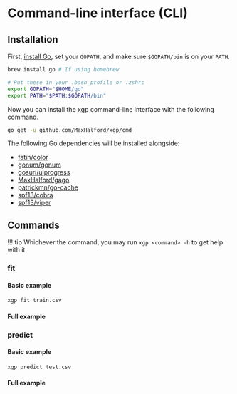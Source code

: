 # Command-line interface (CLI)

## Installation

First, [install Go](https://golang.org/dl/), set your `GOPATH`, and make sure `$GOPATH/bin` is on your `PATH`.

```sh
brew install go # If using homebrew

# Put these in your .bash_profile or .zshrc
export GOPATH="$HOME/go"
export PATH="$PATH:$GOPATH/bin"
```

Now you can install the xgp command-line interface with the following command.

```sh
go get -u github.com/MaxHalford/xgp/cmd
```

The following Go dependencies will be installed alongside:

- [fatih/color](https://github.com/fatih/color)
- [gonum/gonum](https://github.com/gonum/gonum)
- [gosuri/uiprogress](https://github.com/gosuri/uiprogress)
- [MaxHalford/gago](https://github.com/MaxHalford/gago)
- [patrickmn/go-cache](github.com/patrickmn/go-cache)
- [spf13/cobra](https://github.com/spf13/cobra)
- [spf13/viper](https://github.com/spf13/viper)

## Commands


!!! tip
    Whichever the command, you may run `xgp <command> -h` to get help with it.

### fit

#### Basic example

```sh
xgp fit train.csv
```

#### Full example


### predict

#### Basic example

```sh
xgp predict test.csv
```

#### Full example


